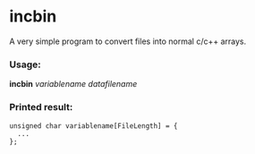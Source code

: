 # incbin 
A very simple program to convert files into normal c/c++ arrays.
### Usage: 
**incbin** *variablename* *datafilename*
### Printed result:
```
unsigned char variablename[FileLength] = { 
  ...
};
```
